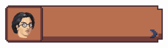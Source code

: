 
![Hey there](https://github.com/evan901010/evan901010/blob/c3b8883ac766bc7af9f2eb1a2db71f9f790c4233/header.gif)

